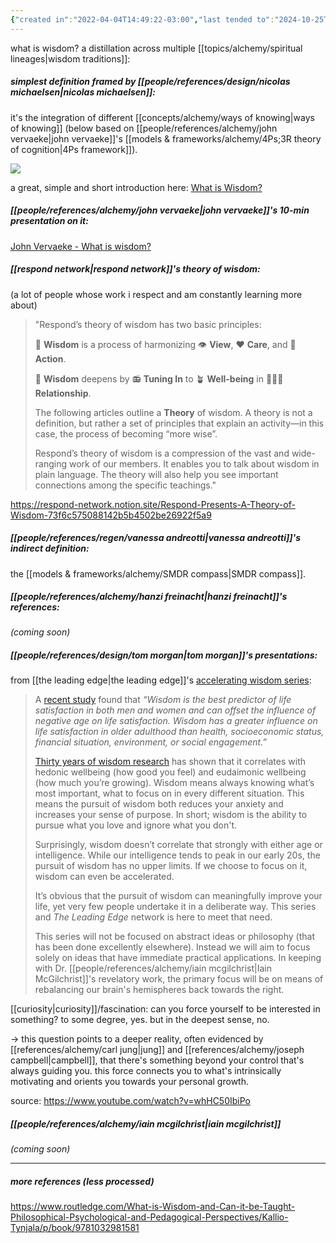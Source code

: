 ```yaml
---
{"created in":"2022-04-04T14:49:22-03:00","last tended to":"2024-10-25T11:43:10-03:00","tags":["alchemy","concept","🌱"],"dg-publish":true,"notestage":["🌱"],"relevancescore":96,"created":"2022-04-04T14:49:22.557-03:00","updated":"2025-06-24T16:40:10.925-03:00","readinesslevel":"10%","permalink":"/concepts/alchemy/wisdom/","dgPassFrontmatter":true}
---
```


what is wisdom? a distillation across multiple [[topics/alchemy/spiritual lineages\|wisdom traditions]]:

##### simplest definition framed by [[people/references/design/nicolas michaelsen\|nicolas michaelsen]]:

it's the integration of different [[concepts/alchemy/ways of knowing\|ways of knowing]] (below based on [[people/references/alchemy/john vervaeke\|john vervaeke]]'s [[models & frameworks/alchemy/4Ps;3R theory of cognition\|4Ps framework]]).

![](https://i.imgur.com/gMMNtud.png)

a great, simple and short introduction here: [What is Wisdom?](https://ecologiesofwisdom.substack.com/p/what-is-wisdom)
##### [[people/references/alchemy/john vervaeke\|john vervaeke]]'s 10-min presentation on it:

[John Vervaeke - What is wisdom?](https://www.youtube.com/watch?v=WpVVcVRkLok)

##### [[respond network\|respond network]]'s theory of wisdom:
(a lot of people whose work i respect and am constantly learning more about)

> "Respond’s theory of wisdom has two basic principles:
>
> 🧙 **Wisdom** is a process of harmonizing 👁️ **View**, ❤️ **Care**, and 🤲 **Action**.
>
> 🧙 **Wisdom** deepens by 📻 **Tuning In** to 🪴 **Well-being** in 🧑‍🤝‍🧑 **Relationship**.
>
> The following articles outline a **Theory** of wisdom. A theory is not a definition, but rather a set of principles that explain an activity—in this case, the process of becoming “more wise”.
> 
> Respond’s theory of wisdom is a compression of the vast and wide-ranging work of our members. It enables you to talk about wisdom in plain language. The theory will also help you see important connections among the specific teachings."

https://respond-network.notion.site/Respond-Presents-A-Theory-of-Wisdom-73f6c575088142b5b4502be26922f5a9

##### [[people/references/regen/vanessa andreotti\|vanessa andreotti]]'s indirect definition:

the [[models & frameworks/alchemy/SMDR compass\|SMDR compass]].

##### [[people/references/alchemy/hanzi freinacht\|hanzi freinacht]]'s references:

*(coming soon)*

##### [[people/references/design/tom morgan\|tom morgan]]'s presentations:

from [[the leading edge\|the leading edge]]'s [accelerating wisdom series](https://www.theleading-edge.org/accelerating-wisdom-series/):

> A [recent study](https://bmcpsychology.biomedcentral.com/articles/10.1186/s40359-024-01905-4?ref=theleading-edge.org) found that _“Wisdom is the best predictor of life satisfaction in both men and women and can offset the influence of negative age on life satisfaction. Wisdom has a greater influence on life satisfaction in older adulthood than health, socioeconomic status, financial situation, environment, or social engagement.”_
> 
> [Thirty years of wisdom research](https://journals.sagepub.com/doi/10.1177/17456916221114096?ref=theleading-edge.org) has shown that it correlates with hedonic wellbeing (how good you feel) and eudaimonic wellbeing (how much you’re growing). Wisdom means always knowing what’s most important, what to focus on in every different situation. This means the pursuit of wisdom both reduces your anxiety and increases your sense of purpose. In short; wisdom is the ability to pursue what you love and ignore what you don't.
> 
> Surprisingly, wisdom doesn’t correlate that strongly with either age or intelligence. While our intelligence tends to peak in our early 20s, the pursuit of wisdom has no upper limits. If we choose to focus on it, wisdom can even be accelerated.
> 
> It’s obvious that the pursuit of wisdom can meaningfully improve your life, yet very few people undertake it in a deliberate way. This series and _The Leading Edge_ network is here to meet that need.
> 
> This series will not be focused on abstract ideas or philosophy (that has been done excellently elsewhere). Instead we will aim to focus solely on ideas that have immediate practical applications. In keeping with Dr. [[people/references/alchemy/iain mcgilchrist\|Iain McGilchrist]]'s revelatory work, the primary focus will be on means of rebalancing our brain's hemispheres back towards the right.

[[curiosity\|curiosity]]/fascination: can you force yourself to be interested in something?
to some degree, yes. but in the deepest sense, no.

-> this question points to a deeper reality, often evidenced by [[references/alchemy/carl jung\|jung]] and [[references/alchemy/joseph campbell\|campbell]], that there's something beyond your control that's always guiding you. this force connects you to what's intrinsically motivating and orients you towards your personal growth.

source: https://www.youtube.com/watch?v=whHC50IbiPo

##### [[people/references/alchemy/iain mcgilchrist\|iain mcgilchrist]]

*(coming soon)*

---
##### more references (less processed)

https://www.routledge.com/What-is-Wisdom-and-Can-it-be-Taught-Philosophical-Psychological-and-Pedagogical-Perspectives/Kallio-Tynjala/p/book/9781032981581